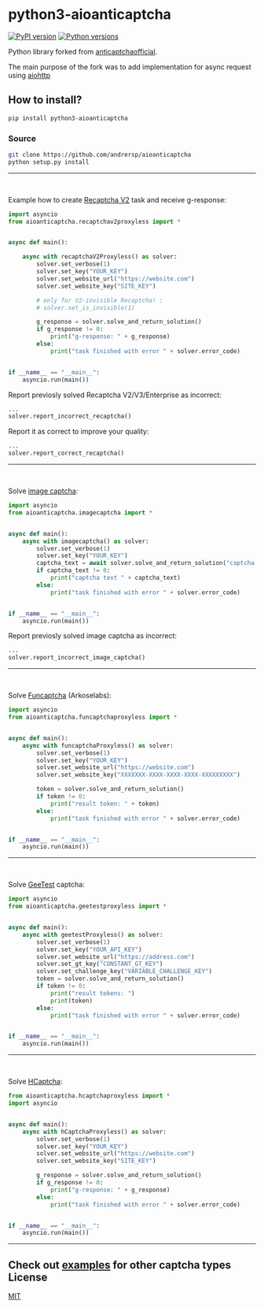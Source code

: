 # python3-aioanticaptcha


[![PyPI version](https://badge.fury.io/py/python3-aioanticaptcha.svg)](https://badge.fury.io/py/python3-anticaptcha)
[![Python versions](https://img.shields.io/pypi/pyversions/python3-aioanticaptcha.svg?logo=python&logoColor=FBE072)](https://badge.fury.io/py/python3-anticaptcha)

Python library forked from  [anticaptchaofficial](https://github.com/AdminAnticaptcha/anticaptcha-python).


The main purpose of the fork was to add implementation for async request using [aiohttp](https://docs.aiohttp.org/en/stable/)

## How to install?

```bash
pip install python3-aioanticaptcha
```

### Source
```bash
git clone https://github.com/andrersp/aioanticaptcha
python setup.py install
```
___

&nbsp;

Example how to create [Recaptcha V2](https://anti-captcha.com/apidoc/task-types/RecaptchaV2TaskProxyless) task and receive g-response:

```python
import asyncio
from aioanticaptcha.recaptchav2proxyless import *


async def main():

    async with recaptchaV2Proxyless() as solver:
        solver.set_verbose(1)
        solver.set_key("YOUR_KEY")
        solver.set_website_url("https://website.com")
        solver.set_website_key("SITE_KEY")

        # only for V2-invisible Recaptcha! :
        # solver.set_is_invisible(1)

        g_response = solver.solve_and_return_solution()
        if g_response != 0:
            print("g-response: " + g_response)
        else:
            print("task finished with error " + solver.error_code)


if __name__ == "__main__":
    asyncio.run(main())
```
Report previosly solved Recaptcha V2/V3/Enterprise as incorrect:
```python
...
solver.report_incorrect_recaptcha()
```

Report it as correct to improve your quality:
```python
...
solver.report_correct_recaptcha()
```
---
&nbsp;

Solve [image captcha](https://anti-captcha.com/apidoc/task-types/ImageToTextTask):

```python
import asyncio
from aioanticaptcha.imagecaptcha import *


async def main():
    async with imagecaptcha() as solver:
        solver.set_verbose(1)
        solver.set_key("YOUR_KEY")
        captcha_text = await solver.solve_and_return_solution("captcha.jpeg")
        if captcha_text != 0:
            print("captcha text " + captcha_text)
        else:
            print("task finished with error " + solver.error_code)


if __name__ == "__main__":
    asyncio.run(main())
```
Report previosly solved image captcha as incorrect:
```python
...
solver.report_incorrect_image_captcha()
```

---

&nbsp;

Solve [Funcaptcha](https://anti-captcha.com/apidoc/task-types/FunCaptchaTaskProxyless) (Arkoselabs):

```python
import asyncio
from aioanticaptcha.funcaptchaproxyless import *


async def main():
    async with funcaptchaProxyless() as solver:
        solver.set_verbose(1)
        solver.set_key("YOUR_KEY")
        solver.set_website_url("https://website.com")
        solver.set_website_key("XXXXXXX-XXXX-XXXX-XXXX-XXXXXXXXX")

        token = solver.solve_and_return_solution()
        if token != 0:
            print("result token: " + token)
        else:
            print("task finished with error " + solver.error_code)


if __name__ == "__main__":
    asyncio.run(main())

```
___

&nbsp;

Solve [GeeTest](https://anti-captcha.com/apidoc/task-types/GeeTestTask) captcha:

```python
import asyncio
from aioanticaptcha.geetestproxyless import *


async def main():
    async with geetestProxyless() as solver:
        solver.set_verbose(1)
        solver.set_key("YOUR_API_KEY")
        solver.set_website_url("https://address.com")
        solver.set_gt_key("CONSTANT_GT_KEY")
        solver.set_challenge_key("VARIABLE_CHALLENGE_KEY")
        token = solver.solve_and_return_solution()
        if token != 0:
            print("result tokens: ")
            print(token)
        else:
            print("task finished with error " + solver.error_code)


if __name__ == "__main__":
    asyncio.run(main())

```
___

&nbsp;

Solve [HCaptcha](https://anti-captcha.com/apidoc/task-types/HCaptchaTask):

```python
from aioanticaptcha.hcaptchaproxyless import *
import asyncio


async def main():
    async with hCaptchaProxyless() as solver:
        solver.set_verbose(1)
        solver.set_key("YOUR_KEY")
        solver.set_website_url("https://website.com")
        solver.set_website_key("SITE_KEY")

        g_response = solver.solve_and_return_solution()
        if g_response != 0:
            print("g-response: " + g_response)
        else:
            print("task finished with error " + solver.error_code)


if __name__ == "__main__":
    asyncio.run(main())

```
___

Check out [examples](https://github.com/andrersp/aioanticaptcha) for other captcha types
License
-------

[MIT](https://choosealicense.com/licenses/mit/)